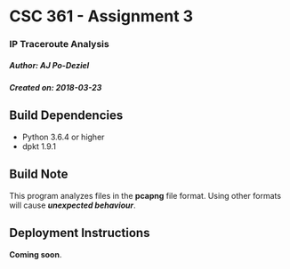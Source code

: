 # CSC 361 - Assignment 3
### IP Traceroute Analysis

##### Author: AJ Po-Deziel
##### Created on: 2018-03-23

## Build Dependencies
* Python 3.6.4 or higher
* dpkt 1.9.1


## Build Note
This program analyzes files in the **pcapng** file format. 
Using other formats will cause **_unexpected behaviour_**.


## Deployment Instructions
**Coming soon**.